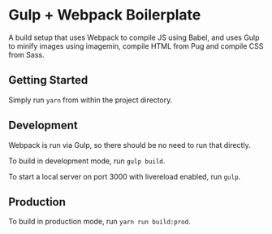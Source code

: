 # Gulp + Webpack Boilerplate

A build setup that uses Webpack to compile JS using Babel, and uses Gulp to minify images using imagemin, compile HTML from Pug and compile CSS from Sass.

## Getting Started

Simply run `yarn` from within the project directory.

## Development

Webpack is run via Gulp, so there should be no need to run that directly.

To build in development mode, run `gulp build`.

To start a local server on port 3000 with livereload enabled, run `gulp`.

## Production

To build in production mode, run `yarn run build:prod`.
